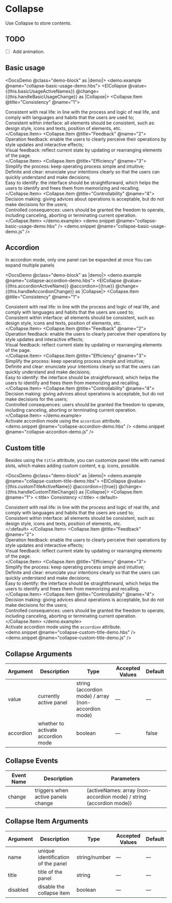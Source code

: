 <!-- markdownlint-disable MD033 -->

# Collapse

Use Collapse to store contents.

## TODO

* [ ] Add animation.

## Basic usage

<DocsDemo @class="demo-block" as |demo|>
    <demo.example @name="collapse-basic-usage-demo.hbs">
      <ElCollapse @value={{this.basicUsageActiveNames}} @change={{this.handleBasicUsageChange}} as |Collapse|>
        <Collapse.Item @title="Consistency" @name="1">
          <div>Consistent with real life: in line with the process and logic of real life, and comply with languages and habits that the users are used to;</div>
          <div>Consistent within interface: all elements should be consistent, such as: design style, icons and texts, position of elements, etc.</div>
        </Collapse.Item>
        <Collapse.Item @title="Feedback" @name="2">
          <div>Operation feedback: enable the users to clearly perceive their operations by style updates and interactive effects;</div>
          <div>Visual feedback: reflect current state by updating or rearranging elements of the page.</div>
        </Collapse.Item>
        <Collapse.Item @title="Efficiency" @name="3">
          <div>Simplify the process: keep operating process simple and intuitive;</div>
          <div>Definite and clear: enunciate your intentions clearly so that the users can quickly understand and make decisions;</div>
          <div>Easy to identify: the interface should be straightforward, which helps the users to identify and frees them from memorizing and recalling.</div>
        </Collapse.Item>
        <Collapse.Item @title="Controllability" @name="4">
          <div>Decision making: giving advices about operations is acceptable, but do not make decisions for the users;</div>
          <div>Controlled consequences: users should be granted the freedom to operate, including canceling, aborting or terminating current operation.</div>
        </Collapse.Item>
      </ElCollapse>
    </demo.example>
    <demo.snippet @name="collapse-basic-usage-demo.hbs" />
    <demo.snippet @name="collapse-basic-usage-demo.js" />
</DocsDemo>

## Accordion

In accordion mode, only one panel can be expanded at once
You can expand multiple panels

<DocsDemo @class="demo-block" as |demo|>
    <demo.example @name="collapse-accordion-demo.hbs">
      <ElCollapse @value={{this.accordionActiveName}} @accordion={{true}} @change={{this.handleAccordionChange}} as |Collapse|>
        <Collapse.Item @title="Consistency" @name="1">
          <div>Consistent with real life: in line with the process and logic of real life, and comply with languages and habits that the users are used to;</div>
          <div>Consistent within interface: all elements should be consistent, such as: design style, icons and texts, position of elements, etc.</div>
        </Collapse.Item>
        <Collapse.Item @title="Feedback" @name="2">
          <div>Operation feedback: enable the users to clearly perceive their operations by style updates and interactive effects;</div>
          <div>Visual feedback: reflect current state by updating or rearranging elements of the page.</div>
        </Collapse.Item>
        <Collapse.Item @title="Efficiency" @name="3">
          <div>Simplify the process: keep operating process simple and intuitive;</div>
          <div>Definite and clear: enunciate your intentions clearly so that the users can quickly understand and make decisions;</div>
          <div>Easy to identify: the interface should be straightforward, which helps the users to identify and frees them from memorizing and recalling.</div>
        </Collapse.Item>
        <Collapse.Item @title="Controllability" @name="4">
          <div>Decision making: giving advices about operations is acceptable, but do not make decisions for the users;</div>
          <div>Controlled consequences: users should be granted the freedom to operate, including canceling, aborting or terminating current operation.</div>
        </Collapse.Item>
      </ElCollapse>
    </demo.example>
    <div class="description">
      Activate accordion mode using the `accordion` attribute.
    </div>
    <demo.snippet @name="collapse-accordion-demo.hbs" />
    <demo.snippet @name="collapse-accordion-demo.js" />
</DocsDemo>

## Custom title

Besides using the `title` attribute, you can customize panel title with named slots, which makes adding custom content, e.g. icons, possible.

<DocsDemo @class="demo-block" as |demo|>
    <demo.example @name="collapse-custom-title-demo.hbs">
      <ElCollapse @value={{this.customTitleActiveName}} @accordion={{true}} @change={{this.handleCustomTitleChange}} as |Collapse|>
        <Collapse.Item @name="1">
          <:title>
            Consistency<i class="header-icon el-icon-info"></i>
          </:title>
          <:default>
            <div>Consistent with real life: in line with the process and logic of real life, and comply with languages and habits that the users are used to;</div>
            <div>Consistent within interface: all elements should be consistent, such as: design style, icons and texts, position of elements, etc.</div>
          </:default>
        </Collapse.Item>
        <Collapse.Item @title="Feedback" @name="2">
          <div>Operation feedback: enable the users to clearly perceive their operations by style updates and interactive effects;</div>
          <div>Visual feedback: reflect current state by updating or rearranging elements of the page.</div>
        </Collapse.Item>
        <Collapse.Item @title="Efficiency" @name="3">
          <div>Simplify the process: keep operating process simple and intuitive;</div>
          <div>Definite and clear: enunciate your intentions clearly so that the users can quickly understand and make decisions;</div>
          <div>Easy to identify: the interface should be straightforward, which helps the users to identify and frees them from memorizing and recalling.</div>
        </Collapse.Item>
        <Collapse.Item @title="Controllability" @name="4">
          <div>Decision making: giving advices about operations is acceptable, but do not make decisions for the users;</div>
          <div>Controlled consequences: users should be granted the freedom to operate, including canceling, aborting or terminating current operation.</div>
        </Collapse.Item>
      </ElCollapse>
    </demo.example>
    <div class="description">
      Activate accordion mode using the `accordion` attribute.
    </div>
    <demo.snippet @name="collapse-custom-title-demo.hbs" />
    <demo.snippet @name="collapse-custom-title-demo.js" />
</DocsDemo>

## Collapse Arguments

| Argument  | Description                        | Type                                                 | Accepted Values | Default |
| --------- | ---------------------------------- | ---------------------------------------------------- | --------------- | ------- |
| value     | currently active panel             | string (accordion mode) / array (non-accordion mode) | —               | —       |
| accordion | whether to activate accordion mode | boolean                                              | —               | false   |

## Collapse Events

| Event Name | Description                        | Parameters                                                          |
| ---------- | ---------------------------------- | ------------------------------------------------------------------- |
| change     | triggers when active panels change | (activeNames: array (non-accordion mode) / string (accordion mode)) |

## Collapse Item Arguments

| Argument | Description                        | Type          | Accepted Values | Default |
| -------- | ---------------------------------- | ------------- | --------------- | ------- |
| name     | unique identification of the panel | string/number | —               | —       |
| title    | title of the panel                 | string        | —               | —       |
| disabled | disable the collapse item          | boolean       | —               | —       |
